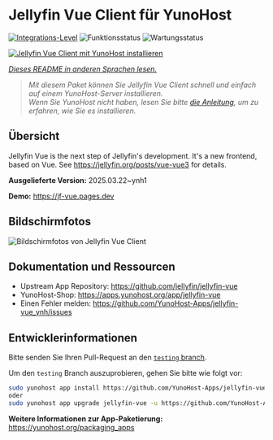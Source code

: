 <!--
N.B.: Diese README wurde automatisch von <https://github.com/YunoHost/apps/tree/master/tools/readme_generator> generiert.
Sie darf NICHT von Hand bearbeitet werden.
-->

# Jellyfin Vue Client für YunoHost

[![Integrations-Level](https://apps.yunohost.org/badge/integration/jellyfin-vue)](https://ci-apps.yunohost.org/ci/apps/jellyfin-vue/)
![Funktionsstatus](https://apps.yunohost.org/badge/state/jellyfin-vue)
![Wartungsstatus](https://apps.yunohost.org/badge/maintained/jellyfin-vue)

[![Jellyfin Vue Client mit YunoHost installieren](https://install-app.yunohost.org/install-with-yunohost.svg)](https://install-app.yunohost.org/?app=jellyfin-vue)

*[Dieses README in anderen Sprachen lesen.](./ALL_README.md)*

> *Mit diesem Paket können Sie Jellyfin Vue Client schnell und einfach auf einem YunoHost-Server installieren.*  
> *Wenn Sie YunoHost nicht haben, lesen Sie bitte [die Anleitung](https://yunohost.org/install), um zu erfahren, wie Sie es installieren.*

## Übersicht

Jellyfin Vue is the next step of Jellyfin's development. It's a new frontend, based on Vue. See https://jellyfin.org/posts/vue-vue3 for details.


**Ausgelieferte Version:** 2025.03.22~ynh1

**Demo:** <https://jf-vue.pages.dev>

## Bildschirmfotos

![Bildschirmfotos von Jellyfin Vue Client](./doc/screenshots/jellyfin-vue-homepage-2023-04.jpg)

## Dokumentation und Ressourcen

- Upstream App Repository: <https://github.com/jellyfin/jellyfin-vue>
- YunoHost-Shop: <https://apps.yunohost.org/app/jellyfin-vue>
- Einen Fehler melden: <https://github.com/YunoHost-Apps/jellyfin-vue_ynh/issues>

## Entwicklerinformationen

Bitte senden Sie Ihren Pull-Request an den [`testing` branch](https://github.com/YunoHost-Apps/jellyfin-vue_ynh/tree/testing).

Um den `testing` Branch auszuprobieren, gehen Sie bitte wie folgt vor:

```bash
sudo yunohost app install https://github.com/YunoHost-Apps/jellyfin-vue_ynh/tree/testing --debug
oder
sudo yunohost app upgrade jellyfin-vue -u https://github.com/YunoHost-Apps/jellyfin-vue_ynh/tree/testing --debug
```

**Weitere Informationen zur App-Paketierung:** <https://yunohost.org/packaging_apps>
